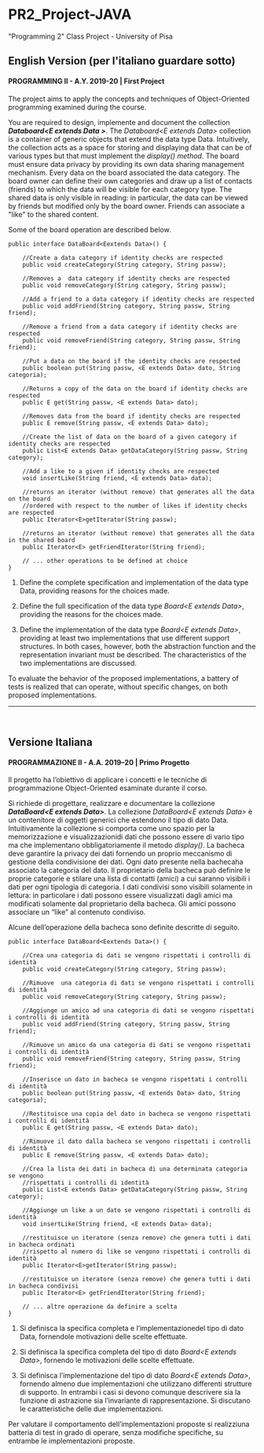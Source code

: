 # PR2_Project-JAVA
"Programming 2" Class Project - University of Pisa

## English Version (per l'italiano guardare sotto)
#### PROGRAMMING II - A.Y. 2019-20 | First Project

The project aims to apply the concepts and techniques of Object-Oriented programming examined during the course.

You are required to design, implemente and document the collection ***Databoard\<E extends Data >***. The *Databoard\<E extends Data\>* collection is a container of generic objects that extend the data type Data.
Intuitively, the collection acts as a space for storing and displaying data that can be of various types but that must implement the *display() method*.
The board must ensure data privacy by providing its own data sharing management mechanism. Every data on the board associated the data category.
The board owner can define their own categories and draw up a list of contacts (friends) to which the data will be visible for each category type.
The shared data is only visible in reading: in particular, the data can be viewed by friends but modified only by the board owner.
Friends can associate a "like" to the shared content.

Some of the board operation are described below.

    public interface DataBoard<Eextends Data>() {  
    
        //Create a data category if identity checks are respected    
        public void createCategory(String category, String passw);  
    
        //Removes a  data category if identity checks are respected  
        public void removeCategory(String category, String passw);  
        
        //Add a friend to a data category if identity checks are respected  
        public void addFriend(String category, String passw, String friend);  
        
        //Remove a friend from a data category if identity checks are respected 
        public void removeFriend(String category, String passw, String friend);  
        
        //Put a data on the board if the identity checks are respected
        public boolean put(String passw, <E extends Data> dato, String categoria);  
        
        //Returns a copy of the data on the board if identity checks are respected  
        public E get(String passw, <E extends Data> dato);  
        
        //Removes data from the board if identity checks are respected  
        public E remove(String passw, <E extends Data> dato);  
        
        //Create the list of data on the board of a given category if identity checks are respected
        public List<E extends Data> getDataCategory(String passw, String category);
        
        //Add a like to a given if identity checks are respected
        void insertLike(String friend, <E extends Data> data);
        
        //returns an iterator (without remove) that generates all the data on the board 
        //ordered with respect to the number of likes if identity checks are respected
        public Iterator<E>getIterator(String passw);
        
        //returns an iterator (without remove) that generates all the data in the shared board  
        public Iterator<E> getFriendIterator(String friend);
        
        // ... other operations to be defined at choice
    }
    
1. Define the complete specification and implementation of the data type Data, providing reasons for the choices made.

2. Define the full specification of the data type *Board\<E extends Data\>*, providing the reasons for the choices made.
    
3. Define the implementation of the data type *Board\<E extends Data\>*, providing at least two implementations that use different support structures. In both cases, however, both the abstraction function and the representation invariant must be described. The characteristics of the two implementations are discussed.
    
To evaluate the behavior of the proposed implementations, a battery of tests is realized that can operate, without specific changes, on both proposed implementations.
<hr><br>


## Versione Italiana
#### PROGRAMMAZIONE II - A.A. 2019–20 | Primo Progetto

Il progetto ha l’obiettivo di applicare i concetti e le tecniche di programmazione Object-Oriented esaminate durante il corso. 

Si richiede di progettare, realizzare e documentare la collezione ***DataBoard\<E extends Data\>***. La collezione *DataBoard\<E extends  Data\>* è un  contenitore  di oggetti generici  che  estendono  il  tipo  di  dato  Data. 
Intuitivamente la collezione si comporta come uno spazio per la memorizzazione e visualizzazionidi dati che possono essere di vario tipo ma che implementano obbligatoriamente il metodo *display()*. 
La bacheca deve garantire la privacy dei dati fornendo un proprio meccanismo di gestione della condivisione dei dati. Ogni dato presente nella bachecaha associato la categoria del dato. 
Il proprietario della bacheca può definire le proprie categorie e stilare una lista di contatti (amici) a cui saranno visibili i dati per ogni tipologia di categoria. 
I dati condivisi sono visibili solamente in lettura: in particolare i dati possono essere visualizzati dagli amici ma modificati solamente dal proprietario della bacheca. 
Gli amici possono associare un “like” al contenuto condiviso. 

Alcune dell’operazione della bacheca sono definite descritte di seguito.

    public interface DataBoard<Eextends Data>() {  
    
        //Crea una categoria di dati se vengono rispettati i controlli di identità  
        public void createCategory(String category, String passw);  
    
        //Rimuove  una categoria di dati se vengono rispettati i controlli di identità
        public void removeCategory(String category, String passw);  
        
        //Aggiunge un amico ad una categoria di dati se vengono rispettati i controlli di identità
        public void addFriend(String category, String passw, String friend);  
        
        //Rimuove un amico da una categoria di dati se vengono rispettati i controlli di identità
        public void removeFriend(String category, String passw, String friend);  
        
        //Inserisce un dato in bacheca se vengono rispettati i controlli di identità
        public boolean put(String passw, <E extends Data> dato, String categoria);  
        
        //Restituisce una copia del dato in bacheca se vengono rispettati i controlli di identità
        public E get(String passw, <E extends Data> dato);  
        
        //Rimuove il dato dalla bacheca se vengono rispettati i controlli di identità
        public E remove(String passw, <E extends Data> dato);  
        
        //Crea la lista dei dati in bacheca di una determinata categoria se vengono  
        //rispettati i controlli di identità
        public List<E extends Data> getDataCategory(String passw, String category);
        
        //Aggiunge un like a un dato se vengono rispettati i controlli di identità
        void insertLike(String friend, <E extends Data> data);
        
        //restituisce un iteratore (senza remove) che genera tutti i dati in bacheca ordinati  
        //rispetto al numero di like se vengono rispettati i controlli di identità
        public Iterator<E>getIterator(String passw);
        
        //restituisce un iteratore (senza remove) che genera tutti i dati in bacheca condivisi 
        public Iterator<E> getFriendIterator(String friend);
        
        // ... altre operazione da definire a scelta
    }
    
1. Si definisca la specifica completa e l’implementazionedel tipo di dato Data, fornendole motivazioni delle scelte effettuate.

2. Si definisca la specifica completa del tipo di dato *Board\<E extends Data\>*, fornendo le motivazioni delle scelte effettuate.

3. Si definisca l’implementazione del tipo di dato *Board\<E extends Data\>*, fornendo almeno due implementazioni che utilizzano differenti strutture di supporto. In entrambi i casi si devono comunque descrivere sia la funzione di astrazione sia l’invariante di rappresentazione. Si discutano le caratteristiche delle due implementazioni.

Per valutare il comportamento dell’implementazioni proposte si realizziuna batteria di test in grado di operare, senza modifiche specifiche, su entrambe le implementazioni proposte.
